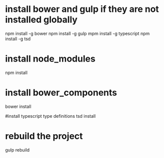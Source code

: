 # install bower and gulp if they are not installed globally
  npm install -g bower
  npm install -g gulp
  mpm install -g typescript
  npm install -g tsd

# install node_modules
  npm install

# install bower_components
  bower install

#install typescript type definitions
  tsd install

# rebuild the project
  gulp rebuild